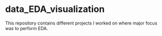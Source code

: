 # data_EDA_visualization
This repository contains different projects I worked on where major focus was to perform EDA.
